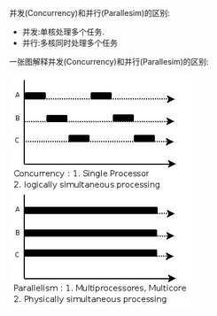 并发(Concurrency)和并行(Parallesim)的区别:
- 并发:单核处理多个任务. 
- 并行:多核同时处理多个任务

一张图解释并发(Concurrency)和并行(Parallesim)的区别:

![并发和并行的区别](images/img_2016-09-16-1.jpg "ReferencePicture")




